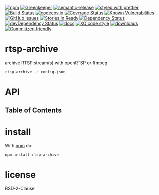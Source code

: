 [![npm](https://img.shields.io/npm/v/rtsp-archive.svg)](https://www.npmjs.com/package/rtsp-archive)
[![Greenkeeper](https://badges.greenkeeper.io/arlac77/rtsp-archive.svg)](https://greenkeeper.io/)
[![semantic-release](https://img.shields.io/badge/%20%20%F0%9F%93%A6%F0%9F%9A%80-semantic--release-e10079.svg)](https://github.com/arlac77/rtsp-archive)
[![styled with prettier](https://img.shields.io/badge/styled_with-prettier-ff69b4.svg)](https://github.com/prettier/prettier)
[![Build Status](https://secure.travis-ci.org/arlac77/rtsp-archive.png)](http://travis-ci.org/arlac77/rtsp-archive)
[![codecov.io](http://codecov.io/github/arlac77/rtsp-archive/coverage.svg?branch=master)](http://codecov.io/github/arlac77/rtsp-archive?branch=master)
[![Coverage Status](https://coveralls.io/repos/arlac77/rtsp-archive/badge.svg)](https://coveralls.io/r/arlac77/rtsp-archive)
[![Known Vulnerabilities](https://snyk.io/test/github/arlac77/rtsp-archive/badge.svg)](https://snyk.io/test/github/arlac77/rtsp-archive)
[![GitHub Issues](https://img.shields.io/github/issues/arlac77/rtsp-archive.svg?style=flat-square)](https://github.com/arlac77/rtsp-archive/issues)
[![Stories in Ready](https://badge.waffle.io/arlac77/rtsp-archive.svg?label=ready&title=Ready)](http://waffle.io/arlac77/rtsp-archive)
[![Dependency Status](https://david-dm.org/arlac77/rtsp-archive.svg)](https://david-dm.org/arlac77/rtsp-archive)
[![devDependency Status](https://david-dm.org/arlac77/rtsp-archive/dev-status.svg)](https://david-dm.org/arlac77/rtsp-archive#info=devDependencies)
[![docs](http://inch-ci.org/github/arlac77/rtsp-archive.svg?branch=master)](http://inch-ci.org/github/arlac77/rtsp-archive)
[![XO code style](https://img.shields.io/badge/code_style-XO-5ed9c7.svg)](https://github.com/sindresorhus/xo)
[![downloads](http://img.shields.io/npm/dm/rtsp-archive.svg?style=flat-square)](https://npmjs.org/package/rtsp-archive)
[![Commitizen friendly](https://img.shields.io/badge/commitizen-friendly-brightgreen.svg)](http://commitizen.github.io/cz-cli/)

# rtsp-archive

archive RTSP stream(s) with openRTSP or ffmpeg

```sh
rtsp-archive -c config.json
```

# API

<!-- Generated by documentation.js. Update this documentation by updating the source code. -->

## Table of Contents

# install

With [npm](http://npmjs.org) do:

```shell
npm install rtsp-archive
```

# license

BSD-2-Clause

